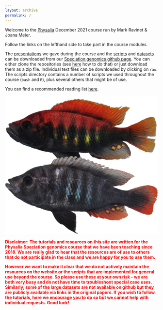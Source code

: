 ```yaml
---
layout: archive
permalink: /
---
```


Welcome to the [Physalia](https://www.physalia-courses.org/) December 2021 course run by Mark Ravinet & Joana Meier.

Follow the links on the lefthand side to take part in the course modules.

The [presentations](https://github.com/speciationgenomics/presentations) we gave during the course and the [scripts](https://github.com/speciationgenomics/scripts) and [datasets](https://github.com/speciationgenomics/data) can be downloaded from our [Speciation genomics github page](https://github.com/speciationgenomics). You can either clone the repositories (see [here](https://speciationgenomics.github.io/going_further_unix/) how to do that) or just download them as a zip file. Individual text files can be downloaded by clicking on `raw`. The scripts directory contains a number of scripts we used throughout the course (`bash` and `R`), plus several others that might be of use.

You can find a recommended reading list [here](https://speciationgenomics.github.io/reading_list/).

![](/images/other/pundamilia.png)

<span style="color:red"><b>Disclaimer:
The tutorials and resources on this site are written for the Physalia Speciation genomics course that we have been teaching since 2018. We are really glad to hear that the resources are of use to others that do not participate in the class and we are happy for you to use them.
</b></span>

<span style="color:red"><b>
However we want to make it clear that we do not actively maintain the resources on the website or the scripts that are implemented for general use beyond the course. So please use these at your own risk - we are both very busy and do not have time to troubleshoot special case uses. Similarly, some of the large datasets are not available on github but they are publicly available via links in the original papers. If you wish to follow the tutorials, here we encourage you to do so but we cannot help with individual requests. Good luck!</b></span>
